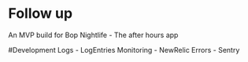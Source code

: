 # Follow up

An MVP build for Bop Nightlife - The after hours app



#Development
Logs - LogEntries
Monitoring - NewRelic
Errors - Sentry
